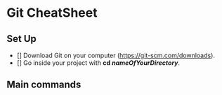 # Git CheatSheet

## Set Up
- [] Download Git on your computer (https://git-scm.com/downloads).
- [] Go inside your project with **cd _nameOfYourDirectory_**.

## Main commands



